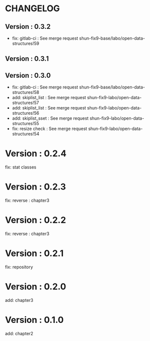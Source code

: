 # CHANGELOG

## Version : 0.3.2

- fix: gitlab-ci : See merge request shun-fix9-base/labo/open-data-structures!59


## Version : 0.3.1



## Version : 0.3.0

- fix: gitlab-ci : See merge request shun-fix9-base/labo/open-data-structures!58
- add: skiplist_list : See merge request shun-fix9-labo/open-data-structures!57
- add: skiplist_list : See merge request shun-fix9-labo/open-data-structures!56
- add: skiplist_sset : See merge request shun-fix9-labo/open-data-structures!55
- fix: resize check : See merge request shun-fix9-labo/open-data-structures!54

# Version : 0.2.4

fix: stat classes

# Version : 0.2.3

fix: reverse : chapter3

# Version : 0.2.2

fix: reverse : chapter3

# Version : 0.2.1

fix: repository

# Version : 0.2.0

add: chapter3

# Version : 0.1.0

add: chapter2

